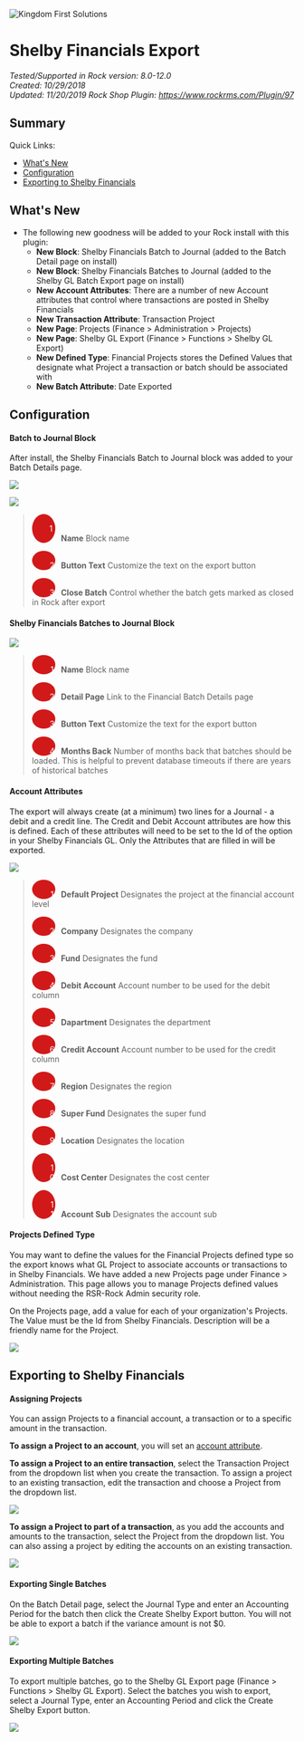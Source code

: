 ![Kingdom First Solutions](https://user-images.githubusercontent.com/81330042/113191442-2d82f580-9223-11eb-9e65-81ae5bc740f6.png)


# Shelby Financials Export
*Tested/Supported in Rock version:  8.0-12.0*   
*Created:  10/29/2018*  
*Updated:  11/20/2019*
*Rock Shop Plugin: https://www.rockrms.com/Plugin/97*

## Summary



Quick Links:

- [What's New](#whats-new)
- [Configuration](#configuration)
- [Exporting to Shelby Financials](#exporting-to-shelby-financials)



## What's New

- The following new goodness will be added to your Rock install with this plugin:
  - **New Block**: Shelby Financials Batch to Journal (added to the Batch Detail page on install) 
  - **New Block**:  Shelby Financials Batches to Journal (added to the Shelby GL Batch Export page on install) 
  - **New Account Attributes**: There are a number of new Account attributes that control where transactions are posted in Shelby Financials
  - **New Transaction Attribute**: Transaction Project
  - **New Page**: Projects (Finance > Administration > Projects)
  - **New Page**: Shelby GL Export (Finance > Functions > Shelby GL Export)  
  - **New Defined Type**: Financial Projects stores the Defined Values that designate what Project a transaction or batch should be associated with  
  - **New Batch Attribute**: Date Exported  



## Configuration

#### Batch to Journal Block

After install, the Shelby Financials Batch to Journal block was added to your Batch Details page. 

![](https://user-images.githubusercontent.com/81330042/113193210-53a99500-9225-11eb-9066-85ebd714e6ae.png)








![](Images/BatchToJournalProperties.png)

> <span style="padding-left: 30px; margin-right: 10px; width: .8em;background: #d21919; border-radius: 100%; color: white; text-align: center; display: inline-block;">&nbsp;&nbsp;1&nbsp;&nbsp;</span>**Name** Block name
>
> <span style="padding-left: 30px; margin-right: 10px; width: .8em;background: #d21919; border-radius: 100%; color: white; text-align: center; display: inline-block;">&nbsp;&nbsp;2</span>**Button Text** Customize the text on the export button
>
> <span style="padding-left: 30px; margin-right: 10px; width: .8em;background: #d21919; border-radius: 100%; color: white; text-align: center; display: inline-block;">&nbsp;&nbsp;3</span>**Close Batch** Control whether the batch gets marked as closed in Rock after export



#### Shelby Financials Batches to Journal Block

![](https://user-images.githubusercontent.com/81330042/113193298-6fad3680-9225-11eb-95ef-f61edf9b87a7.png)


> <span style="padding-left: 30px; margin-right: 10px; width: .8em;background: #d21919; border-radius: 100%; color: white; text-align: center; display: inline-block;">&nbsp;&nbsp;1</span>**Name** Block name
>
> <span style="padding-left: 30px; margin-right: 10px; width: .8em;background: #d21919; border-radius: 100%; color: white; text-align: center; display: inline-block;">&nbsp;&nbsp;2</span>**Detail Page** Link to the Financial Batch Details page
>
> <span style="padding-left: 30px; margin-right: 10px; width: .8em;background: #d21919; border-radius: 100%; color: white; text-align: center; display: inline-block;">&nbsp;&nbsp;3</span>**Button Text** Customize the text for the export button
>
> <span style="padding-left: 30px; margin-right: 10px; width: .8em;background: #d21919; border-radius: 100%; color: white; text-align: center; display: inline-block;">&nbsp;&nbsp;4</span>**Months Back** Number of months back that batches should be loaded. This is helpful to prevent database timeouts if there are years of historical batches



#### Account Attributes

The export will always create (at a minimum) two lines for a Journal - a debit and a credit line. The Credit and Debit Account attributes are how this is defined. Each of these attributes will need to be set to the Id of the option in your Shelby Financials GL. Only the Attributes that are filled in will be exported.

![](https://user-images.githubusercontent.com/81330042/113193420-8fdcf580-9225-11eb-8b9b-0fa3d2f90a12.png)

> <span style="padding-left: 30px; margin-right: 10px; width: .8em;background: #d21919; border-radius: 100%; color: white; text-align: center; display: inline-block;">&nbsp;&nbsp;1</span>**Default Project** Designates the project at the financial account level
>
> <span style="padding-left: 30px; margin-right: 10px; width: .8em;background: #d21919; border-radius: 100%; color: white; text-align: center; display: inline-block;">&nbsp;&nbsp;2</span>**Company** Designates the company
>
> <span style="padding-left: 30px; margin-right: 10px; width: .8em;background: #d21919; border-radius: 100%; color: white; text-align: center; display: inline-block;">&nbsp;&nbsp;3</span>**Fund** Designates the fund
>
> <span style="padding-left: 30px; margin-right: 10px; width: .8em;background: #d21919; border-radius: 100%; color: white; text-align: center; display: inline-block;">&nbsp;&nbsp;4</span>**Debit Account** Account number to be used for the debit column
>
> <span style="padding-left: 30px; margin-right: 10px; width: .8em;background: #d21919; border-radius: 100%; color: white; text-align: center; display: inline-block;">&nbsp;&nbsp;5</span>**Dapartment** Designates the department
>
> <span style="padding-left: 30px; margin-right: 10px; width: .8em;background: #d21919; border-radius: 100%; color: white; text-align: center; display: inline-block;">&nbsp;&nbsp;6</span>**Credit Account** Account number to be used for the credit column
>
> <span style="padding-left: 30px; margin-right: 10px; width: .8em;background: #d21919; border-radius: 100%; color: white; text-align: center; display: inline-block;">&nbsp;&nbsp;7</span>**Region** Designates the region
>
> <span style="padding-left: 30px; margin-right: 10px; width: .8em;background: #d21919; border-radius: 100%; color: white; text-align: center; display: inline-block;">&nbsp;&nbsp;8</span>**Super Fund** Designates the super fund
>
> <span style="padding-left: 30px; margin-right: 10px; width: .8em;background: #d21919; border-radius: 100%; color: white; text-align: center; display: inline-block;">&nbsp;&nbsp;9</span>**Location** Designates the location
>
> <span style="padding-left: 30px; margin-right: 10px; width: .8em;background: #d21919; border-radius: 100%; color: white; text-align: center; display: inline-block;">&nbsp;&nbsp;10</span>**Cost Center** Designates the cost center
>
> <span style="padding-left: 30px; margin-right: 10px; width: .8em;background: #d21919; border-radius: 100%; color: white; text-align: center; display: inline-block;">&nbsp;&nbsp;11</span>**Account Sub** Designates the account sub



#### Projects Defined Type

You may want to define the values for the Financial Projects defined type so the export knows what GL Project to associate accounts or transactions to in Shelby Financials. We have added a new Projects page under Finance > Administration. This page allows you to manage  Projects defined values without needing the RSR-Rock Admin security role.

On the Projects page, add a value for each of your organization's Projects. The Value must be the Id from Shelby Financials. Description will be a friendly name for the Project.

![](https://user-images.githubusercontent.com/81330042/113193523-aaaf6a00-9225-11eb-9443-646bbb45c913.png)



## Exporting to Shelby Financials

#### Assigning Projects

You can assign Projects to a financial account, a transaction or to a specific amount in the transaction.

**To assign a Project to an account**, you will set an [account attribute](#account-attributes).

**To assign a Project to an entire transaction**, select the Transaction Project from the dropdown list when you create the transaction. To assign a project to an existing transaction, edit the transaction and choose a Project from the dropdown list.

![](/Images/TransactionAttribute.png)

**To assign a Project to part of a transaction**, as you add the accounts and amounts to the transaction, select the Project from the dropdown list. You can also assing a project by editing the accounts on an existing transaction.

![](https://user-images.githubusercontent.com/81330042/113193574-bb5fe000-9225-11eb-9319-f69fb0af4a53.png)



#### Exporting Single Batches

On the Batch Detail page, select the Journal Type and enter an Accounting Period for the batch then click the Create Shelby Export button. You will not be able to export a batch if the variance amount is not $0.

![](https://user-images.githubusercontent.com/81330042/113193871-11348800-9226-11eb-9a88-091d43a0ad4f.png)



#### Exporting Multiple Batches

To export multiple batches, go to the Shelby GL Export page (Finance > Functions > Shelby GL Export). Select the batches you wish to export, select a Journal Type, enter an Accounting Period and click the Create Shelby Export button.

![](https://user-images.githubusercontent.com/81330042/113193895-1b568680-9226-11eb-9df7-78b8290b4cd9.png)
